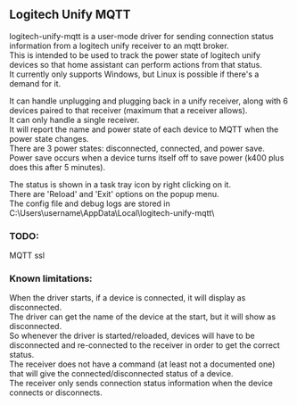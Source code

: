 ## Logitech Unify MQTT

logitech-unify-mqtt is a user-mode driver for sending connection status information from a logitech unify receiver to an mqtt broker.\
This is intended to be used to track the power state of logitech unify devices so that home assistant can perform actions from that status.\
It currently only supports Windows, but Linux is possible if there's a demand for it.

It can handle unplugging and plugging back in a unify receiver, along with 6 devices paired to that receiver (maximum that a receiver allows).\
It can only handle a single receiver.\
It will report the name and power state of each device to MQTT when the power state changes.\
There are 3 power states: disconnected, connected, and power save.\
Power save occurs when a device turns itself off to save power (k400 plus does this after 5 minutes).

The status is shown in a task tray icon by right clicking on it.\
There are 'Reload' and 'Exit' options on the popup menu.\
The config file and debug logs are stored in C:\Users\username\AppData\Local\logitech-unify-mqtt\

### TODO:
MQTT ssl

### Known limitations:
When the driver starts, if a device is connected, it will display as disconnected.\
The driver can get the name of the device at the start, but it will show as disconnected.\
So whenever the driver is started/reloaded, devices will have to be disconnected and re-connected to the receiver in order to get the correct status.\
The receiver does not have a command (at least not a documented one) that will give the connected/disconnected status of a device.\
The receiver only sends connection status information when the device connects or disconnects.
